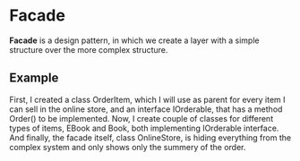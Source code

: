 # Facade

**Facade** is a design pattern, in which we create a layer with a simple structure over the more complex structure.

## Example
First, I created a class OrderItem, which I will use as parent for every item I can sell in the online store, and an interface
IOrderable, that has a method Order() to be implemented.
Now, I create couple of classes for different types of items, EBook and Book, both implementing IOrderable interface. And finally,
the facade itself, class OnlineStore, is hiding everything from the complex system and only shows only the summery of the order.
